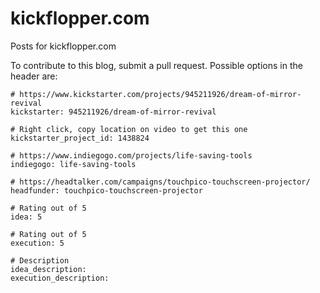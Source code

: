 # kickflopper.com
Posts for kickflopper.com

To contribute to this blog, submit a pull request. Possible options in the header are:

`````
# https://www.kickstarter.com/projects/945211926/dream-of-mirror-revival
kickstarter: 945211926/dream-of-mirror-revival

# Right click, copy location on video to get this one
kickstarter_project_id: 1438824

# https://www.indiegogo.com/projects/life-saving-tools
indiegogo: life-saving-tools

# https://headtalker.com/campaigns/touchpico-touchscreen-projector/
headfunder: touchpico-touchscreen-projector

# Rating out of 5
idea: 5

# Rating out of 5
execution: 5

# Description
idea_description: 
execution_description:
`````
